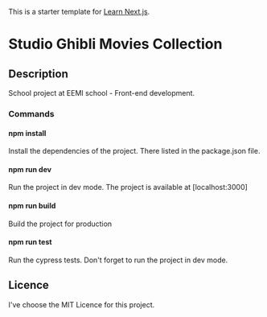 This is a starter template for [Learn Next.js](https://nextjs.org/learn).

# Studio Ghibli Movies Collection

## Description
School project at EEMI school - Front-end development.

### Commands

#### npm install
Install the dependencies of the project. There listed in the package.json file.

####  npm run dev
Run the project in dev mode. The project is available at [localhost:3000]

####  npm run build
Build the project for production

####  npm run test
Run the cypress tests. Don't forget to run the project in dev mode. 

## Licence 

I've choose the MIT Licence for this project.
